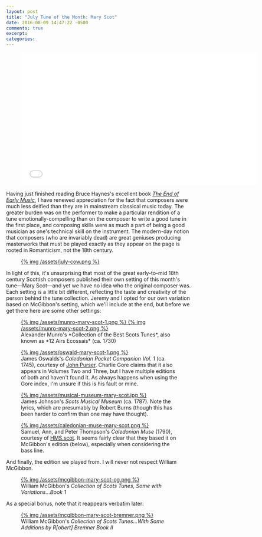 ```yaml
---
layout: post
title: "July Tune of the Month: Mary Scot"
date: 2016-08-09 14:47:22 -0500
comments: true
excerpt:
categories:
---
```


<div class="video-player">
  <figure>
    <iframe width="640" height="360" src="//www.youtube.com/embed/-LfTgOlW2O0" frameborder="0" allowfullscreen></iframe>
  </figure>
</div>

Having just finished reading Bruce Haynes's excellent book [*The End of Early Music*]("https://www.amazon.com/gp/product/0195189876/ref=as_li_tl?ie=UTF8&camp=1789&creative=9325&creativeASIN=0195189876&linkCode=as2&tag=tsmacdonald-20&linkId=922ecb26ea954cb4fb3c21ccff526c70"),
I have renewed appreciation for the fact that composers were much less deified than they are in mainstream classical
music today.  The greater burden was on the performer to make a particular rendition of a tune emotionally-compelling
than on the composer to write a good tune in the first place, and composing skills were as much a part of being a good
musician as one's technical skill on the instrument. The modern-day notion that composers (who are invariably dead) are
great geniuses producing masterworks that must be played exactly as they appear on the page is rooted in Romanticism,
not the 18th century.

<figure>
  <a href="/assets/july-cow.png">
    {% img /assets/july-cow.png  %}
  </a>
</figure>

In light of this, it's unsurprising that most of the great early-to-mid 18th century Scottish composers published their
own setting of this month's tune—Mary Scot—and yet we have no idea who the original composer was. Each
setting is a little bit different, reflecting the taste and creativity of the person behind the tune collection. Jeremy
and I opted for our own variation based on McGibbon's setting, which we'll include at the end, but before we get there here are
some other settings:

<figure>
  <a href="/assets/munro-mary-scot-1.png">
    {% img /assets/munro-mary-scot-1.png  %}
  </a>
  <a href="/assets/munro-mary-scot-2.png">
    {% img /assets/munro-mary-scot-2.png  %}
  </a>
  <figcaption class="separated">Alexander Munro's *Collection of the Best Scots Tunes*, also known as *12 Airs Ecossais* (ca. 1730)
  </figcaption>
</figure>

<figure>
  <a href="/assets/oswald-mary-scot-1.png">
    {% img /assets/oswald-mary-scot-1.png  %}
  </a>
  <figcaption class="separated">James Oswalds's <em>Caledonian Pocket Companion Vol. 1</em> (ca. 1745), courtesy of <a href="http://www.johnpurser.net/store/p9/OSWALD_CALEDONIAN_POCKET_COMPANION_-_Volumes_One_%26_Two_%28includes_postage_%26_packing_for_all_EU_destinations._Otherwise_add_%C2%A33%29.html">John Purser</a>.
  Charlie Gore claims that it also appears in Volumes Two and Three, but I have multiple editions of both and haven't
  found it. As always happens when using the Gore index, I'm unsure if this is his fault or mine.</figcaption>
</figure>

<figure>
  <a href="/assets/musical-museum-mary-scot.jpg">
    {% img /assets/musical-museum-mary-scot.jpg %}
  </a>
  <figcaption class="separated">James Johnson's <em>Scots Musical Museum</em> (ca. 1787). Note the lyrics, which are presumably by Robert
  Burns (though this has been harder to confirm than one may have thought).</figcaption>
</figure>

<figure>
  <a href="/assets/caledonian-muse-mary-scot.png">
    {% img /assets/caledonian-muse-mary-scot.png  %}
  </a>
  <figcaption class="separated">Samuel, Ann, and Peter Thompson's <em>Caledonian Muse</em> (1790), courtesy of
  <a href="http://hms.scot/fiddle/copy/5">HMS.scot</a>. It seems fairly clear that they based it on McGibbon's edition
  (below), especially when considering the bass line.</figcaption>
</figure>

And finally, the edition we played from. I will never not respect William McGibbon.

<figure>
  <a href="/assets/mcgibbon-mary-scot-og.png">
    {% img /assets/mcgibbon-mary-scot-og.png  %}
  </a>
  <figcaption class="separated">William McGibbon's <em>Collection of Scots Tunes, Some with Variations&hellip;Book 1</em></figcaption>
</figure>

As a special bonus, note that it reappears verbatim later:

<figure>
  <a href="/assets/mcgibbon-mary-scot-bremner.png">
    {% img /assets/mcgibbon-mary-scot-bremner.png  %}
  </a>
  <figcaption class="separated">William McGibbon's <em>Collection of Scots Tunes&hellip;With Some Additions by R[obert] Bremner Book II</em></figcaption>
</figure>
